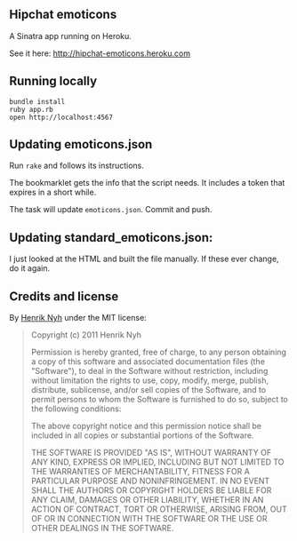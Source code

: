 ## Hipchat emoticons

A Sinatra app running on Heroku.

See it here: <http://hipchat-emoticons.heroku.com>


## Running locally

    bundle install
    ruby app.rb
    open http://localhost:4567


## Updating emoticons.json

Run `rake` and follows its instructions.

The bookmarklet gets the info that the script needs. It includes a token that expires in a short while.

The task will update `emoticons.json`. Commit and push.


## Updating standard\_emoticons.json:

I just looked at the HTML and built the file manually.
If these ever change, do it again.


## Credits and license

By [Henrik Nyh](http://henrik.nyh.se/) under the MIT license:

>  Copyright (c) 2011 Henrik Nyh
>
>  Permission is hereby granted, free of charge, to any person obtaining a copy
>  of this software and associated documentation files (the "Software"), to deal
>  in the Software without restriction, including without limitation the rights
>  to use, copy, modify, merge, publish, distribute, sublicense, and/or sell
>  copies of the Software, and to permit persons to whom the Software is
>  furnished to do so, subject to the following conditions:
>
>  The above copyright notice and this permission notice shall be included in
>  all copies or substantial portions of the Software.
>
>  THE SOFTWARE IS PROVIDED "AS IS", WITHOUT WARRANTY OF ANY KIND, EXPRESS OR
>  IMPLIED, INCLUDING BUT NOT LIMITED TO THE WARRANTIES OF MERCHANTABILITY,
>  FITNESS FOR A PARTICULAR PURPOSE AND NONINFRINGEMENT. IN NO EVENT SHALL THE
>  AUTHORS OR COPYRIGHT HOLDERS BE LIABLE FOR ANY CLAIM, DAMAGES OR OTHER
>  LIABILITY, WHETHER IN AN ACTION OF CONTRACT, TORT OR OTHERWISE, ARISING FROM,
>  OUT OF OR IN CONNECTION WITH THE SOFTWARE OR THE USE OR OTHER DEALINGS IN
>  THE SOFTWARE.
